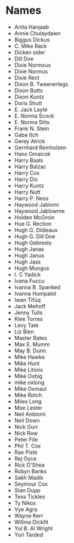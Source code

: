 # Names

- Anita Hanjaab
- Annie Chulaydawn
- Biggus Dickus
- C. Mike Rack
- Dicken sider
- Dill Doe
- Dixie Normous
- Dixie Normus
- Dixie Rect
- Dixon B. Tweenerlegs
- Dixon Butts
- Dixon Kuntz
- Doris Shutt
- E. Jack Layte
- E. Norma Scock
- E. Norma Stits
- Frank N. Stein
- Gabe Itch
- Gerey Atrick
- Gernhard Reinholzen
- Hans Omaicok
- Harry Baals
- Harry Balzac
- Harry Cox
- Harry Dix
- Harry Kuntz
- Harry Nutt
- Harry P. Ness
- Haywood Jablomi
- Haywood Jablowme
- Holden McGroin
- Hue G. Rection
- Hugh G. Dildeaux
- Hugh G. Dill Doe
- Hugh Gebrests
- Hugh Janas
- Hugh Janus
- Hugh Jass
- Hugh Mungus
- I. C Yadick
- Ivana Fuccu
- Ivanna B. Spanked
- Ivanna Humpalot
- Iwan Tifúq
- Jack Mehoff
- Jenny Tulls
- Klee Torres
- Levy Tate
- Liz Bien
- Master Bates
- Max E. Mumm
- May B. Dunn
- Mike Hawke
- Mike Hunt
- Mike Litoris
- Mike Oxbig
- mike oxlong
- Mike Oxmaul
- Mike Rotch
- Miles Long
- Moe Lester
- Neil Anblomi
- Neil Down
- Nick Gurr
- Nick Row
- Peter File
- Phil T. Cox
- Rae Piste
- Rej Oyce
- Rick O'Shea
- Robyn Banks
- Sakh Madik
- Seymour Cox
- Stan Dupp
- Tess Tickles
- Ty Nikox
- Vye Agra
- Wayne Kerr
- Willma Dickfit
- Yul B. Al Wright
- Yuri Tarded
